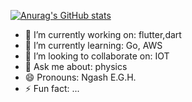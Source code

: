 



[![Anurag's GitHub stats](https://github-readme-stats.vercel.app/api?username=Genialngash&count_private=true&theme=dracula&show_icons=true)](https://github.com/anuraghazra/github-readme-stats)

- 🔭 I’m currently working on: flutter,dart
- 🌱 I’m currently learning:  Go, AWS
- 👯 I’m looking to collaborate on: IOT
- 💬 Ask me about: physics
- 😄 Pronouns: Ngash E.G.H.
- ⚡ Fun fact: ... 

